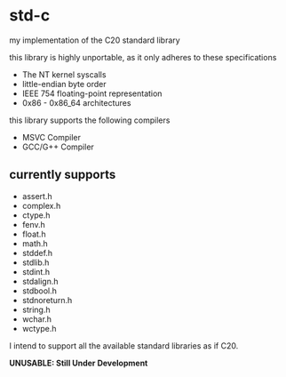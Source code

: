 # std-c
my implementation of the C20 standard library

this library is highly unportable, as it only adheres to these specifications
- The NT kernel syscalls
- little-endian byte order
- IEEE 754 floating-point representation
- 0x86 - 0x86_64 architectures

this library supports the following compilers
- MSVC Compiler
- GCC/G++ Compiler

## currently supports
- assert.h
- complex.h
- ctype.h
- fenv.h
- float.h
- math.h
- stddef.h
- stdlib.h
- stdint.h
- stdalign.h
- stdbool.h  
- stdnoreturn.h
- string.h
- wchar.h
- wctype.h

I intend to support all the available standard libraries as if C20.

__UNUSABLE: Still Under Development__
